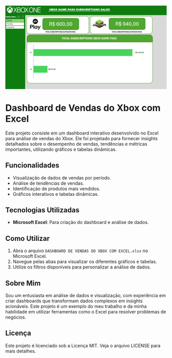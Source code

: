 ![Banner do Projeto](./assets/banner.png)

# Dashboard de Vendas do Xbox com Excel

Este projeto consiste em um dashboard interativo desenvolvido no Excel para análise de vendas do Xbox. Ele foi projetado para fornecer insights detalhados sobre o desempenho de vendas, tendências e métricas importantes, utilizando gráficos e tabelas dinâmicas.

## Funcionalidades

- Visualização de dados de vendas por período.
- Análise de tendências de vendas.
- Identificação de produtos mais vendidos.
- Gráficos interativos e tabelas dinâmicas.

## Tecnologias Utilizadas

- **Microsoft Excel**: Para criação do dashboard e análise de dados.

## Como Utilizar

1. Abra o arquivo `DASHBOARD DE VENDAS DO XBOX COM EXCEL.xlsx` no Microsoft Excel.
2. Navegue pelas abas para visualizar os diferentes gráficos e tabelas.
3. Utilize os filtros disponíveis para personalizar a análise de dados.

## Sobre Mim

Sou um entusiasta em análise de dados e visualização, com experiência em criar dashboards que transformam dados complexos em insights acionáveis. Este projeto é um exemplo do meu trabalho e da minha habilidade em utilizar ferramentas como o Excel para resolver problemas de negócios.

## Licença

Este projeto é licenciado sob a Licença MIT. Veja o arquivo LICENSE para mais detalhes.
